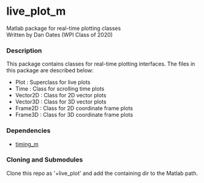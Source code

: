 # live_plot_m
Matlab package for real-time plotting classes  
Written by Dan Oates (WPI Class of 2020)

### Description
This package contains classes for real-time plotting interfaces. The files in
this package are described below:

- Plot : Superclass for live plots
- Time : Class for scrolling time plots
- Vector2D : Class for 2D vector plots
- Vector3D : Class for 3D vector plots
- Frame2D : Class for 2D coordinate frame plots
- Frame3D : Class for 3D coordinate frame plots

### Dependencies
- [timing_m](https://github.com/doates625/timing_m.git)

### Cloning and Submodules
Clone this repo as '+live_plot' and add the containing dir to the Matlab path.